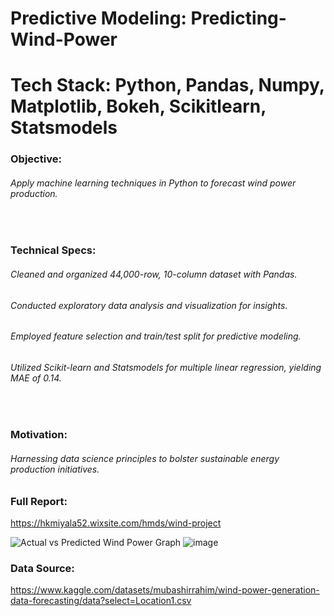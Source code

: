 # Predictive Modeling: Predicting-Wind-Power
# Tech Stack: Python, Pandas, Numpy, Matplotlib, Bokeh, Scikitlearn, Statsmodels

### Objective:

###### Apply machine learning techniques in Python to forecast wind power production.

​

### Technical Specs:

###### Cleaned and organized 44,000-row, 10-column dataset with Pandas.

###### Conducted exploratory data analysis and visualization for insights.

###### Employed feature selection and train/test split for predictive modeling.

###### Utilized Scikit-learn and Statsmodels for multiple linear regression, yielding MAE of 0.14.

​

### Motivation:

###### Harnessing data science principles to bolster sustainable energy production initiatives.

### Full Report: 
https://hkmiyala52.wixsite.com/hmds/wind-project

![Actual vs Predicted Wind Power Graph](https://github.com/HusainMiyala/Predicting-Wind-Power/assets/98285048/8fdd4819-4a4d-43b5-ac0f-2bef06da375c)
![image](https://github.com/HusainMiyala/Predicting-Wind-Power/assets/98285048/ed02e828-36a7-40bf-b728-5f9a5acbb6fe)


### Data Source: 
https://www.kaggle.com/datasets/mubashirrahim/wind-power-generation-data-forecasting/data?select=Location1.csv
